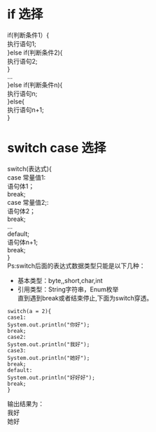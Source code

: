 # if 选择
if(判断条件1）{<br>
执行语句1;<br>
}else if(判断条件2){<br>
执行语句2;<br>
}<br>
...<br>
}else if(判断条件n){<br>
执行语句n;<br>
}else{<br>
执行语句n+1;<br>
}<br>
# switch case 选择
switch(表达式){<br>
case 常量值1:<br>
语句体1；<br>
break;<br>
case 常量值2;:<br>
语句体2；<br>
break;<br>
...<br>
default;<br>
语句体n+1;<br>
break;<br>
}<br>
Ps:switch后面的表达式数据类型只能是以下几种：<br>
- 基本类型：byte,,short,char,int
- 引用类型：String字符串，Enum枚举<br>
直到遇到break或者结束停止,下面为switch穿透。<br>
```
switch(a = 2){
case1:
System.out.println("你好");
break;
case2:
System.out.println("我好");
case3:
System.out.println("她好");
break;
default:
System.out.println("好好好");
break;
}
```
输出结果为：<br>
我好<br>
她好<br>
